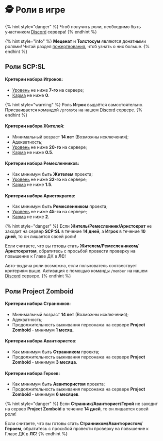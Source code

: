 # 🕵 Роли в игре

{% hint style="danger" %}
Чтоб получить роли, необходимо быть участником [Discord](https://discord.com/invite/376sEKP2tX) сервера!
{% endhint %}

{% hint style="info" %}
**Меценат** и **Толстосум** являются донатными ролями! Читай раздел [пожертвования](donate.md), чтоб узнать о них больше.
{% endhint %}

## Роли SCP:SL

#### **Критерии набора Игроков:**

* [Уровень](../scpsl-features/server-systems/level-system.md) не ниже **7-го** на сервере;
* [Карма](../scpsl-features/server-systems/karma-system.md) не ниже **0**.

{% hint style="warning" %}
Роль **Игрок** выдаётся самостоятельно. Присваивается командой `/promote` на нашем [Discord](https://discord.com/invite/376sEKP2tX) сервере.
{% endhint %}

#### **Критерии набора Жителей:**

* Минимальный возраст **14 лет** (Возможны исключения);
* Адекватность;
* [Уровень](../scpsl-features/server-systems/level-system.md) не ниже **20-го** на сервере;
* [Карма](../scpsl-features/server-systems/karma-system.md) не ниже **0.5**.

#### **Критерии набора Ремесленников:**

* Как минимум быть **Жителем** проекта;
* [Уровень](../scpsl-features/server-systems/level-system.md) не ниже **32-го** на сервере;
* [Карма](../scpsl-features/server-systems/karma-system.md) не ниже **1.5**.

#### **Критерии набора Аристократов:**

* Как минимум быть **Ремесленником** проекта;
* [Уровень](../scpsl-features/server-systems/level-system.md) не ниже **45-го** на сервере;
* [Карма](../scpsl-features/server-systems/karma-system.md) не ниже **2**.

{% hint style="danger" %}
Если **Житель/Ремесленник/Аристократ** не заходит на сервер **SCP:SL** в течение **14 дней**, а **Игрок** в течение **10 дней**, то он лишается своей роли!

Если считаете, что вы готовы стать **Жителем/Ремесленником/Аристократом**, обратитесь с просьбой провести проверку на повышение к Главе ДК в **ЛС**!

Авто-выдача роли возможна, если пользователь соотвествует критериям выше. Активация с помощью команды `/member` на нашем [Discord](https://discord.com/invite/376sEKP2tX) сервере.
{% endhint %}

## Роли **Project Zomboid**

#### **Критерии набора Странников:**

* Минимальный возраст **14 лет** (Возможны исключения);
* Адекватность;
* Продолжительность выживания персонажа на сервере **Project Zomboid** - минимум **1 месяц**.

#### **Критерии набора Авантюристов:**

* Как минимум быть **Странником** проекта;
* Продолжительность выживания персонажа на сервере **Project Zomboid** - минимум **3 месяца**.

#### **Критерии набора Героев:**

* Как минимум быть **Авантюристом** проекта;
* Продолжительность выживания персонажа на сервере **Project Zomboid** - минимум **6 месяцев**.

{% hint style="danger" %}
Если **Странник/Авантюрист/Герой** не заходит на сервер **Project Zomboid** в течение **14 дней**, то он лишается своей роли!

Если считаете, что вы готовы стать **Странником/Авантюристом/Героем**, обратитесь с просьбой провести проверку на повышение к Главе ДК в **ЛС**!
{% endhint %}
